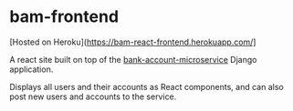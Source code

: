 # bam-frontend

[Hosted on Heroku](https://bam-react-frontend.herokuapp.com/]

A react site built on top of the [bank-account-microservice](https://github.com/blarmon/bank-account-microservice) Django application.  

Displays all users and their accounts as React components, and can also post new users and accounts to the service.